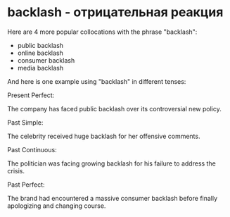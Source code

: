 # backlash - отрицательная реакция

Here are 4 more popular collocations with the phrase "backlash":

- public backlash
- online backlash
- consumer backlash
- media backlash

And here is one example using "backlash" in different tenses:

Present Perfect:

The company has faced public backlash over its controversial new policy.

Past Simple:

The celebrity received huge backlash for her offensive comments.

Past Continuous:

The politician was facing growing backlash for his failure to address the crisis.

Past Perfect:

The brand had encountered a massive consumer backlash before finally apologizing and changing course.
